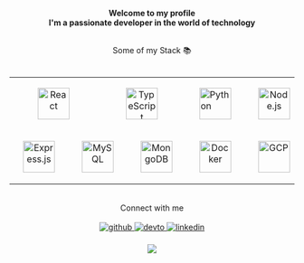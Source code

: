 <link rel="stylesheet" href="style.css">

**<div align="center">Welcome to my profile <br />I'm a passionate developer in the world of technology</div>**
<br/>  
<div align="center">Some of my Stack 📚</div>
<br />
<table width="100%" align="center">
  <tr>
    <td colspan="4" align="center">
      <a href="https://reactjs.org/" class="margin" target="_blank">
        <img src="https://profilinator.rishav.dev/skills-assets/react-original-wordmark.svg" alt="React" height="56" />
      </a> 
    </td>
    <td colspan="2" align="center">
      <a href="https://www.typescriptlang.org/" class="margin" target="_blank">
        <img src="https://profilinator.rishav.dev/skills-assets/typescript-original.svg" alt="TypeScript" height="56" />
      </a>  
    </td>
    <td colspan="1">
      <a href="https://www.python.org/" target="_blank">
       <img style="margin: 16px" src="https://profilinator.rishav.dev/skills-assets/python-original.svg" alt="Python" height="56" />
      </a>  
    </td>
    <td colspan="2" align="center">
      <a href="https://nodejs.org/" target="_blank">
        <img style="margin: 16px" src="https://profilinator.rishav.dev/skills-assets/nodejs-original-wordmark.svg" alt="Node.js" height="56" />
      </a> 
    </td>
  </tr>
  <tr>
    <td colspan="3" align="center">
      <a href="https://expressjs.com/" target="_blank">
        <img style="margin: 16px" src="https://profilinator.rishav.dev/skills-assets/express-original-wordmark.svg" alt="Express.js" height="56" />
      </a>  
    </td>
    <td colspan="2" align="center">
      <a href="https://www.mysql.com/" target="_blank">
        <img style="margin: 16px" src="https://profilinator.rishav.dev/skills-assets/mysql-original-wordmark.svg" alt="MySQL" height="56" />
      </a>  
    </td>
    <td colspan="1" align="center">
      <a href="https://www.mongodb.com/" target="_blank">
        <img style="margin: 16px" src="https://profilinator.rishav.dev/skills-assets/mongodb-original-wordmark.svg" alt="MongoDB" height="56" />
      </a>  
    </td>
    <td colspan="1" align="center">
      <a href="https://www.docker.com/" target="_blank">
        <img style="margin: 16px" src="https://profilinator.rishav.dev/skills-assets/docker-original-wordmark.svg" alt="Docker" height="56" />
      </a>  
    </td>
    <td colspan="1" align="center">
      <a href="https://cloud.google.com/" target="_blank">
        <img style="margin: 16px" src="https://profilinator.rishav.dev/skills-assets/google_cloud-icon.svg" alt="GCP" height="56" />
      </a> 
    </td>
  </tr>
</table>  
<br/>  
<div align="center">Connect with me</div>
<br />
  <div align="center">
    <a href="https://github.com/adrianomolin" target="_blank">
      <img src=https://img.shields.io/badge/github-%2324292e.svg?&style=for-the-badge&logo=github&logoColor=white alt=github style="margin-bottom: 5px;" />
    </a>
    <a href="https://dev.to/adrianomolin" target="_blank">
      <img src=https://img.shields.io/badge/dev.to-%2308090A.svg?&style=for-the-badge&logo=dev.to&logoColor=white alt=devto style="margin-bottom: 5px;" />
    </a>
    <a href="https://linkedin.com/in/adrianomolin" target="_blank">
      <img src=https://img.shields.io/badge/linkedin-%231E77B5.svg?&style=for-the-badge&logo=linkedin&logoColor=white alt=linkedin style="margin-bottom: 5px;" />
    </a>  
</div>
<br/>
<div align="center">
  <img src="https://komarev.com/ghpvc/?username=adrianomolin&&style=flat-square" align="center" />
</div>  
